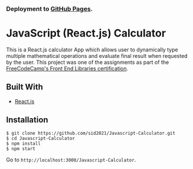 ### Deployment to [GitHub Pages](https://sid2021.github.io/Javascript-Calculator/).

# JavaScript (React.js) Calculator

This is a React.js calculator App which allows user to dynamically type multiple mathematical operations and evaluate final result when requested by the user. This project was one of the assignments as part of the [FreeCodeCamp's Front End Libraries certification](https://www.freecodecamp.org/learn/front-end-libraries/front-end-libraries-projects/build-a-javascript-calculator).

## Built With

- [React.js](https://reactjs.org/)

## Installation

```
$ git clone https://github.com/sid2021/Javascript-Calculator.git
$ cd Javascript-Calculator
$ npm install
$ npm start
```

Go to `http://localhost:3000/Javascript-Calculator`.
